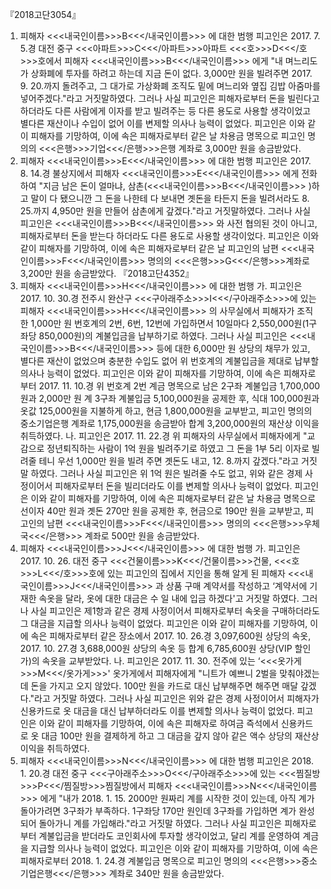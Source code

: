 『2018고단3054』
1. 피해자 <<<내국인이름>>>B<<</내국인이름>>> 에 대한 범행
피고인은 2017. 7. 5.경 대전 중구 <<<아파트>>>C<<</아파트>>>아파트 <<<호>>>D<<</호>>>호에서 피해자 <<<내국인이름>>>B<<</내국인이름>>> 에게 "내 며느리도 가 상화폐에 투자를 하려고 하는데 지금 돈이 없다. 3,000만 원을 빌려주면 2017. 9. 20.까지 돌려주고, 그 대가로 가상화폐 조직도 밑에 며느리와 옆집 김밥 아줌마를 넣어주겠다."라고 거짓말하였다. 그러나 사실 피고인은 피해자로부터 돈을 빌린다고 하더라도 다른 사람에게 이자를 받고 빌려주는 등 다른 용도로 사용할 생각이었고 별다른 재산이나 수입이 없어 이를 변제할 의사나 능력이 없었다.
피고인은 이와 같이 피해자를 기망하여, 이에 속은 피해자로부터 같은 날 차용금 명목으로 피고인 명의의 <<<은행>>>기업<<</은행>>>은행 계좌로 3,000만 원을 송금받았다.
2. 피해자 <<<내국인이름>>>E<<</내국인이름>>> 에 대한 범행
피고인은 2017. 8. 14.경 불상지에서 피해자 <<<내국인이름>>>E<<</내국인이름>>> 에게 전화하여 "지금 남은 돈이 얼마냐, 삼촌(<<<내국인이름>>>B<<</내국인이름>>> )하고 말이 다 됐으니깐 그 돈을 나한테 다 보내면 곗돈을 타든지 돈을 빌려서라도 8. 25.까지 4,950만 원을 만들어 삼촌에게 갚겠다."라고 거짓말하였다. 그러나 사실 피고인은 <<<내국인이름>>>B<<</내국인이름>>> 와 사전 협의된 것이 아니고, 피해자로부터 돈을 받는다 하더라도 다른 용도로 사용할 생각이었다.
피고인은 이와 같이 피해자를 기망하여, 이에 속은 피해자로부터 같은 날 피고인의 남편 <<<내국인이름>>>F<<</내국인이름>>> 명의의 <<<은행>>>G<<</은행>>>계좌로 3,200만 원을 송금받았다.
『2018고단4352』
1. 피해자 <<<내국인이름>>>H<<</내국인이름>>> 에 대한 범행
가. 피고인은 2017. 10. 30.경 전주시 완산구 <<<구아래주소>>>I<<</구아래주소>>>에 있는 피해자 <<<내국인이름>>>H<<</내국인이름>>> 의 사무실에서 피해자가 조직한 1,000만 원 번호계의 2번, 6번, 12번에 가입하면서 10일마다 2,550,000원(1구좌당 850,000원)의 계불입금을 납부하기로 하였다. 그러나 사실 피고인은 <<<내국인이름>>>B<<</내국인이름>>>  등에 대한 6,000만 원 상당의 채무가 있고, 별다른 재산이 없었으며 충분한 수입도 없어 위 번호계의 계불입금을 제대로 납부할 의사나 능력이 없었다.
피고인은 이와 같이 피해자를 기망하여, 이에 속은 피해자로부터 2017. 11. 10.경 위 번호계 2번 계금 명목으로 남은 2구좌 계불입금 1,700,000원과 2,000만 원 계 3구좌 계불입금 5,100,000원을 공제한 후, 식대 100,000원과 옷값 125,000원을 지불하게 하고, 현금 1,800,000원을 교부받고, 피고인 명의의 중소기업은행 계좌로 1,175,000원을 송금받아 합계 3,200,000원의 재산상 이익을 취득하였다.
나. 피고인은 2017. 11. 22.경 위 피해자의 사무실에서 피해자에게 "교감으로 정년퇴직하는 사람이 1억 원을 빌려주기로 하였고 그 돈을 1부 5리 이자로 빌려줄 테니 우선 1,000만 원을 빌려 주면 곗돈도 내고, 12. 8.까지 갚겠다."라고 거짓말 하였다. 그러나 사실 피고인은 위 1억 원은 빌려줄 수도 없고, 위와 같은 경제 사정이어서 피해자로부터 돈을 빌리더라도 이를 변제할 의사나 능력이 없었다.
피고인은 이와 같이 피해자를 기망하여, 이에 속은 피해자로부터 같은 날 차용금 명목으로 선이자 40만 원과 곗돈 270만 원을 공제한 후, 현금으로 190만 원을 교부받고, 피고인의 남편 <<<내국인이름>>>F<<</내국인이름>>> 명의의 <<<은행>>>우체국<<</은행>>> 계좌로 500만 원을 송금받았다.
2. 피해자 <<<내국인이름>>>J<<</내국인이름>>> 에 대한 범행
가. 피고인은 2017. 10. 26. 대전 중구 <<<건물이름>>>K<<</건물이름>>>건물, <<<호>>>L<<</호>>>호에 있는 피고인의 집에서 지인을 통해 알게 된 피해자 <<<내국인이름>>>J<<</내국인이름>>> 과 상품 구매 계약서를 작성하고 ‘계약서에 기재한 속옷을 달라, 옷에 대한 대금은 수 일 내에 입금 하겠다'고 거짓말 하였다. 그러나 사실 피고인은 제1항과 같은 경제 사정이어서 피해자로부터 속옷을 구매하더라도 그 대금을 지급할 의사나 능력이 없었다.
피고인은 이와 같이 피해자를 기망하여, 이에 속은 피해자로부터 같은 장소에서 2017. 10. 26.경 3,097,600원 상당의 속옷, 2017. 10. 27.경 3,688,000원 상당의 속옷 등 합계 6,785,600원 상당(VIP 할인가)의 속옷을 교부받았다.
나. 피고인은 2017. 11. 30. 전주에 있는 ‘<<<옷가게>>>M<<</옷가게>>>' 옷가게에서 피해자에게 "니트가 예쁘니 2벌을 맞춰야겠는데 돈을 가지고 오지 않았다. 100만 원을 카드로 대신 납부해주면 해주면 매달 갚겠다."라고 거짓말 하였다. 그러나 사실 피고인은 위와 같은 경제 사정이어서 피해자가 신용카드로 옷 대금을 대신 납부하더라도 이를 변제할 의사나 능력이 없었다.
피고인은 이와 같이 피해자를 기망하여, 이에 속은 피해자로 하여금 즉석에서 신용카드로 옷 대금 100만 원을 결제하게 하고 그 대금을 갚지 않아 같은 액수 상당의 재산상 이익을 취득하였다.
3. 피해자 <<<내국인이름>>>N<<</내국인이름>>> 에 대한 범행
피고인은 2018. 1. 20.경 대전 중구 <<<구아래주소>>>O<<</구아래주소>>>에 있는 <<<찜질방>>>P<<</찜질방>>>찜질방에서 피해자 <<<내국인이름>>>N<<</내국인이름>>> 에게 "내가 2018. 1. 15. 2000만 원짜리 계를 시작한 것이 있는데, 아직 계가 돌아가려면 3구좌가 부족하다. 1구좌당 170만 원인데 3구좌를 가입하면 계가 완성되어 돌아가니 계를 가입해라."라고 거짓말 하였다. 그러나 사실 피고인은 피해자로부터 계불입금을 받더라도 코인회사에 투자할 생각이었고, 달리 계를 운영하여 계금을 지급할 의사나 능력이 없었다.
피고인은 이와 같이 피해자를 기망하여, 이에 속은 피해자로부터 2018. 1. 24.경 계불입금 명목으로 피고인 명의의 <<<은행>>>중소기업은행<<</은행>>> 계좌로 340만 원을 송금받았다.